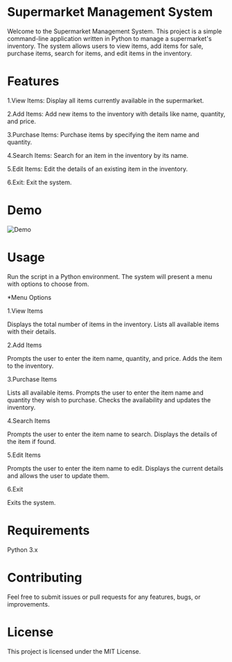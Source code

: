 # Supermarket Management System
Welcome to the Supermarket Management System. This project is a simple command-line application written in Python to manage a supermarket's inventory. The system allows users to view items, add items for sale, purchase items, search for items, and edit items in the inventory.

# Features
1.View Items: Display all items currently available in the supermarket.

2.Add Items: Add new items to the inventory with details like name, quantity, and price.

3.Purchase Items: Purchase items by specifying the item name and quantity.

4.Search Items: Search for an item in the inventory by its name.

5.Edit Items: Edit the details of an existing item in the inventory.

6.Exit: Exit the system.

# Demo

![Demo](images/supermarket.gif)

# Usage

Run the script in a Python environment. The system will present a menu with options to choose from.

*Menu Options

1.View Items

Displays the total number of items in the inventory.
Lists all available items with their details.

2.Add Items

Prompts the user to enter the item name, quantity, and price.
Adds the item to the inventory.

3.Purchase Items

Lists all available items.
Prompts the user to enter the item name and quantity they wish to purchase.
Checks the availability and updates the inventory.

4.Search Items

Prompts the user to enter the item name to search.
Displays the details of the item if found.

5.Edit Items

Prompts the user to enter the item name to edit.
Displays the current details and allows the user to update them.

6.Exit

Exits the system.

# Requirements
Python 3.x
# Contributing
Feel free to submit issues or pull requests for any features, bugs, or improvements.

# License
This project is licensed under the MIT License.
